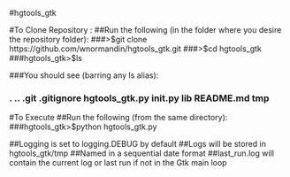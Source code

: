 #hgtools_gtk

#To Clone Repository :
##Run the following (in the folder where you desire the repository folder):
###>$git clone https://github.com/wnormandin/hgtools_gtk.git
###>$cd hgtools_gtk
###hgtools_gtk>$ls

###You should see (barring any ls alias):
### .  ..  .git  .gitignore  hgtools_gtk.py  __init__.py  lib  README.md  tmp

#To Execute
##Run the following (from the same directory):
###hgtools_gtk>$python hgtools_gtk.py

##Logging is set to logging.DEBUG by default
##Logs will be stored in hgtools_gtk/tmp
##Named in a sequential date format
##last_run.log will contain the current log or last run if not in the Gtk main loop


